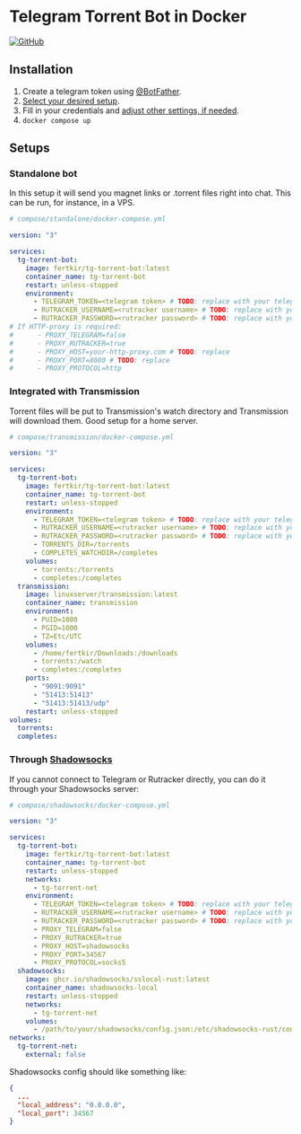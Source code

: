 # Telegram Torrent Bot in Docker
[![GitHub](https://img.shields.io/static/v1.svg?label=tg-torrent-bot-docker&message=GitHub&logo=github)](https://github.com/fertkir/tg-torrent-bot-docker "view the source code")

## Installation
1. Create a telegram token using [@BotFather](https://t.me/BotFather).
2. [Select your desired setup](#setups).
3. Fill in your credentials and [adjust other settings, if needed](https://github.com/fertkir/tg-torrent-bot-node#configuration).
4. `docker compose up`

<h2 id="setups">Setups</h3>

### Standalone bot
In this setup it will send you magnet links or .torrent files right into chat.
This can be run, for instance, in a VPS.
```yaml
# compose/standalone/docker-compose.yml

version: "3"

services:
  tg-torrent-bot:
    image: fertkir/tg-torrent-bot:latest
    container_name: tg-torrent-bot
    restart: unless-stopped
    environment:
      - TELEGRAM_TOKEN=<telegram token> # TODO: replace with your telegram token
      - RUTRACKER_USERNAME=<rutracker username> # TODO: replace with your rutracker username
      - RUTRACKER_PASSWORD=<rutracker password> # TODO: replace with your rutracker password
# If HTTP-proxy is required:
#      - PROXY_TELEGRAM=false
#      - PROXY_RUTRACKER=true
#      - PROXY_HOST=your-http-proxy.com # TODO: replace
#      - PROXY_PORT=8080 # TODO: replace
#      - PROXY_PROTOCOL=http

```

### Integrated with Transmission
Torrent files will be put to Transmission's watch directory and Transmission will download them.
Good setup for a home server.
```yaml
# compose/transmission/docker-compose.yml

version: "3"

services:
  tg-torrent-bot:
    image: fertkir/tg-torrent-bot:latest
    container_name: tg-torrent-bot
    restart: unless-stopped
    environment:
      - TELEGRAM_TOKEN=<telegram token> # TODO: replace with your telegram token
      - RUTRACKER_USERNAME=<rutracker username> # TODO: replace with your rutracker username
      - RUTRACKER_PASSWORD=<rutracker password> # TODO: replace with your rutracker password
      - TORRENTS_DIR=/torrents
      - COMPLETES_WATCHDIR=/completes
    volumes:
      - torrents:/torrents
      - completes:/completes
  transmission:
    image: linuxserver/transmission:latest
    container_name: transmission
    environment:
      - PUID=1000
      - PGID=1000
      - TZ=Etc/UTC
    volumes:
      - /home/fertkir/Downloads:/downloads
      - torrents:/watch
      - completes:/completes
    ports:
      - "9091:9091"
      - "51413:51413"
      - "51413:51413/udp"
    restart: unless-stopped
volumes:
  torrents:
  completes:

```

### Through [Shadowsocks](https://github.com/shadowsocks/shadowsocks-rust)
If you cannot connect to Telegram or Rutracker directly, you can do it through your Shadowsocks server:
```yaml
# compose/shadowsocks/docker-compose.yml

version: "3"

services:
  tg-torrent-bot:
    image: fertkir/tg-torrent-bot:latest
    container_name: tg-torrent-bot
    restart: unless-stopped
    networks:
      - tg-torrent-net
    environment:
      - TELEGRAM_TOKEN=<telegram token> # TODO: replace with your telegram token
      - RUTRACKER_USERNAME=<rutracker username> # TODO: replace with your rutracker username
      - RUTRACKER_PASSWORD=<rutracker password> # TODO: replace with your rutracker password
      - PROXY_TELEGRAM=false
      - PROXY_RUTRACKER=true
      - PROXY_HOST=shadowsocks
      - PROXY_PORT=34567
      - PROXY_PROTOCOL=socks5
  shadowsocks:
    image: ghcr.io/shadowsocks/sslocal-rust:latest
    container_name: shadowsocks-local
    restart: unless-stopped
    networks:
      - tg-torrent-net
    volumes:
      - /path/to/your/shadowsocks/config.json:/etc/shadowsocks-rust/config.json
networks:
  tg-torrent-net:
    external: false

```
Shadowsocks config should like something like:
```json
{
  ...
  "local_address": "0.0.0.0",
  "local_port": 34567
}

```

